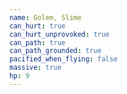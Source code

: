 ```yaml
---
name: Golem, Slime
can_hurt: true
can_hurt_unprovoked: true
can_path: true
can_path_grounded: true
pacified_when_flying: false
massive: true
hp: 9
---
```

